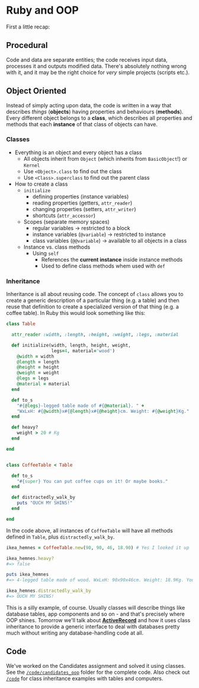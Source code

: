 # Ruby and OOP

First a little recap:

## Procedural
Code and data are separate entities; the code receives input data, processes it and outputs modified data. There's absolutely nothing wrong with it, and it may be the right choice for _very_ simple projects (scripts etc.).

## Object Oriented
Instead of simply acting upon data, the code is written in a way that describes _things_ (**objects**) having properties and behaviours (**methods**). Every different object belongs to a **class**, which describes all properties and methods that each **instance** of that class of objects can have.

### Classes

* Everything is an object and every object has a class
    - All objects inherit from `Object` (which inherits from `BasicObject`!) or `Kernel`
    - Use `<Object>.class` to find out the class
    - Use `<Class>.superclass` to find out the parent class
* How to create a class
    - `initialize`
        + defining properties (instance variables)
        + reading properties (getters, `attr_reader`)
        + changing properties (setters, `attr_writer`)
        + shortcuts (`attr_accessor`)
    - Scopes (separate memory spaces)
        + regular variables -> restricted to a block
        + instance variables (`@variable`) -> restricted to instance
        + class variables (`@@variable`) -> available to all objects in a class
    - Instance vs. class methods
        + Using `self`
            * References the **current instance** inside instance methods
            * Used to define class methods whem used with `def`

### Inheritance

Inheritance is all about reusing code. The concept of `class` allows you to create a generic description of a particular thing (e.g. a table) and then reuse that definition to create a specialized version of that thing (e.g. a coffee table). In Ruby this would look something like this:

```ruby
class Table

  attr_reader :width, :length, :height, :weight, :legs, :material

  def initialize(width, length, height, weight,
                 legs=4, material='wood')
    @width = width
    @length = length
    @height = height
    @weight = weight
    @legs = legs
    @material = material
  end

  def to_s
    "#{@legs}-legged table made of #{@material}. " +
    "WxLxH: #{@width}x#{@length}x#{@height}cm. Weight: #{@weight}Kg."
  end

  def heavy?
    weight > 20 # Kg
  end

end


class CoffeeTable < Table

  def to_s
    "#{super} You can put coffee cups on it! Or maybe books."
  end

  def distractedly_walk_by
    puts "OUCH MY SHINS!"
  end

end
```

In the code above, all instances of `CoffeeTable` will have all methods defined in `Table`, plus `distractedly_walk_by`.

```ruby
ikea_hemnes = CoffeeTable.new(90, 90, 46, 18.90) # Yes I looked it up

ikea_hemnes.heavy?
#=> false

puts ikea_hemnes
#=> 4-legged table made of wood. WxLxH: 90x90x46cm. Weight: 18.9Kg. You can put coffee cups on it! Or maybe books.

ikea_hemnes.distractedly_walk_by
#=> OUCH MY SHINS!
```

This is a silly example, of course. Usually classes will describe things like database tables, app components and so on - and that's precisely where OOP shines. Tomorrow we'll talk about [**ActiveRecord**](http://guides.rubyonrails.org/active_record_basics.html) and how it uses class inheritance to provide a generic interface to deal with databases pretty much without writing any database-handling code at all.

## Code

We've worked on the Candidates assignment and solved it using classes. See the [`/code/candidates_oop`](code/candidates_oop) folder for the complete code. Also check out [`/code`](code) for class inheritance examples with tables and computers. 
